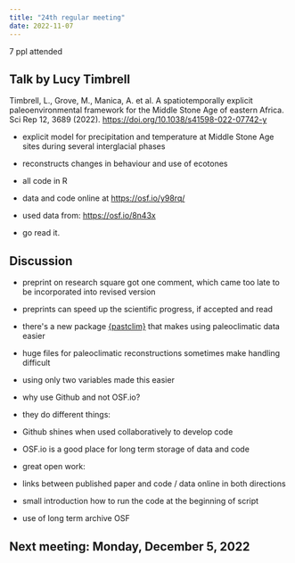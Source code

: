 ```yaml
---
title: "24th regular meeting"
date: 2022-11-07
---
```


7 ppl attended

## Talk by Lucy Timbrell

Timbrell, L., Grove, M., Manica, A. et al. A spatiotemporally explicit paleoenvironmental framework for the Middle Stone Age of eastern Africa. Sci Rep 12, 3689 (2022). https://doi.org/10.1038/s41598-022-07742-y

- explicit model for precipitation and temperature at Middle Stone Age sites during several interglacial phases

- reconstructs changes in behaviour and use of ecotones

- all code in R
- data and code online at https://osf.io/y98rq/
- used data from: https://osf.io/8n43x 

- go read it.

## Discussion

- preprint on research square got one comment, which came too late to be incorporated into revised version 
 - preprints can speed up the scientific progress, if accepted and read

- there's a new package [{pastclim}](https://github.com/EvolEcolGroup/pastclim)  that makes using paleoclimatic data easier
- huge files for paleoclimatic reconstructions sometimes make handling difficult
 - using only two variables made this easier

- why use Github and not OSF.io?
 - they do different things:
 - Github shines when used collaboratively to develop code
 - OSF.io is a good place for long term storage of data and code

- great open work:
 - links between published paper and code / data online in both directions
 - small introduction how to run the code at the beginning of script
 - use of long term archive OSF

## Next meeting: Monday, December 5, 2022
 
